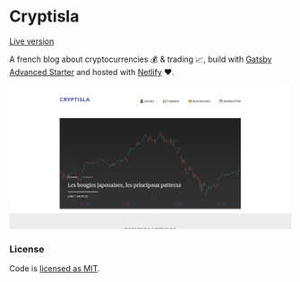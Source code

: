 # Cryptisla

[Live version](https://cryptisla.com)

A french blog about cryptocurrencies 💰 & trading 📈, build with [Gatsby Advanced Starter](https://github.com/Vagr9K/gatsby-advanced-starter) and hosted with
[Netlify](netlify.com/) ❤️.

![Cryptisla Home](presentation.png)

### License

Code is [licensed as MIT](License.md).

